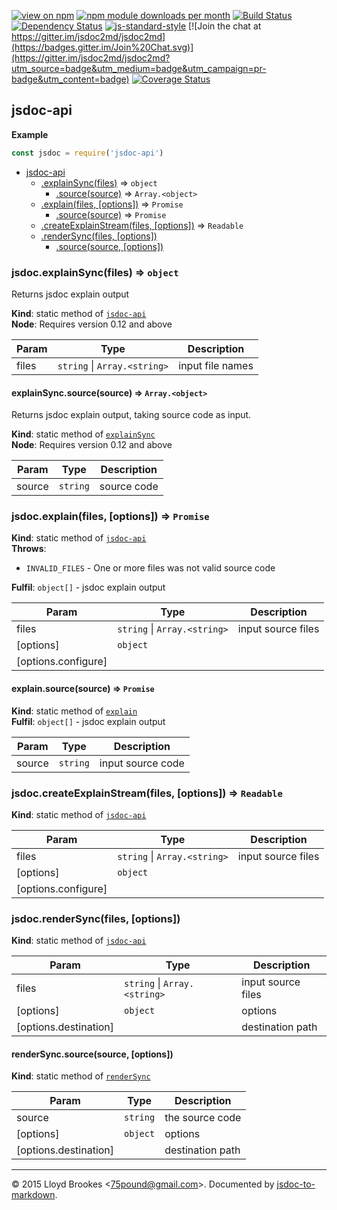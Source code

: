 [![view on npm](http://img.shields.io/npm/v/jsdoc-api.svg)](https://www.npmjs.org/package/jsdoc-api)
[![npm module downloads per month](http://img.shields.io/npm/dm/jsdoc-api.svg)](https://www.npmjs.org/package/jsdoc-api)
[![Build Status](https://travis-ci.org/jsdoc2md/jsdoc-api.svg?branch=master)](https://travis-ci.org/jsdoc2md/jsdoc-api)
[![Dependency Status](https://david-dm.org/jsdoc2md/jsdoc-api.svg)](https://david-dm.org/jsdoc2md/jsdoc-api)
[![js-standard-style](https://img.shields.io/badge/code%20style-standard-brightgreen.svg)](https://github.com/feross/standard)
[![Join the chat at https://gitter.im/jsdoc2md/jsdoc2md](https://badges.gitter.im/Join%20Chat.svg)](https://gitter.im/jsdoc2md/jsdoc2md?utm_source=badge&utm_medium=badge&utm_campaign=pr-badge&utm_content=badge)
[![Coverage Status](https://coveralls.io/repos/jsdoc2md/jsdoc-api/badge.svg?branch=master&service=github)](https://coveralls.io/github/jsdoc2md/jsdoc-api?branch=master)

<a name="module_jsdoc-api"></a>
## jsdoc-api
**Example**  
```js
const jsdoc = require('jsdoc-api')
```

* [jsdoc-api](#module_jsdoc-api)
    * [.explainSync(files)](#module_jsdoc-api.explainSync) ⇒ <code>object</code>
        * [.source(source)](#module_jsdoc-api.explainSync.source) ⇒ <code>Array.&lt;object&gt;</code>
    * [.explain(files, [options])](#module_jsdoc-api.explain) ⇒ <code>Promise</code>
        * [.source(source)](#module_jsdoc-api.explain.source) ⇒ <code>Promise</code>
    * [.createExplainStream(files, [options])](#module_jsdoc-api.createExplainStream) ⇒ <code>Readable</code>
    * [.renderSync(files, [options])](#module_jsdoc-api.renderSync)
        * [.source(source, [options])](#module_jsdoc-api.renderSync.source)

<a name="module_jsdoc-api.explainSync"></a>
### jsdoc.explainSync(files) ⇒ <code>object</code>
Returns jsdoc explain output

**Kind**: static method of <code>[jsdoc-api](#module_jsdoc-api)</code>  
**Node**: Requires version 0.12 and above  

| Param | Type | Description |
| --- | --- | --- |
| files | <code>string</code> &#124; <code>Array.&lt;string&gt;</code> | input file names |

<a name="module_jsdoc-api.explainSync.source"></a>
#### explainSync.source(source) ⇒ <code>Array.&lt;object&gt;</code>
Returns jsdoc explain output, taking source code as input.

**Kind**: static method of <code>[explainSync](#module_jsdoc-api.explainSync)</code>  
**Node**: Requires version 0.12 and above  

| Param | Type | Description |
| --- | --- | --- |
| source | <code>string</code> | source code |

<a name="module_jsdoc-api.explain"></a>
### jsdoc.explain(files, [options]) ⇒ <code>Promise</code>
**Kind**: static method of <code>[jsdoc-api](#module_jsdoc-api)</code>  
**Throws**:

- `INVALID_FILES` - One or more files was not valid source code

**Fulfil**: <code>object[]</code> - jsdoc explain output  

| Param | Type | Description |
| --- | --- | --- |
| files | <code>string</code> &#124; <code>Array.&lt;string&gt;</code> | input source files |
| [options] | <code>object</code> |  |
| [options.configure] |  |  |

<a name="module_jsdoc-api.explain.source"></a>
#### explain.source(source) ⇒ <code>Promise</code>
**Kind**: static method of <code>[explain](#module_jsdoc-api.explain)</code>  
**Fulfil**: <code>object[]</code> - jsdoc explain output  

| Param | Type | Description |
| --- | --- | --- |
| source | <code>string</code> | input source code |

<a name="module_jsdoc-api.createExplainStream"></a>
### jsdoc.createExplainStream(files, [options]) ⇒ <code>Readable</code>
**Kind**: static method of <code>[jsdoc-api](#module_jsdoc-api)</code>  

| Param | Type | Description |
| --- | --- | --- |
| files | <code>string</code> &#124; <code>Array.&lt;string&gt;</code> | input source files |
| [options] | <code>object</code> |  |
| [options.configure] |  |  |

<a name="module_jsdoc-api.renderSync"></a>
### jsdoc.renderSync(files, [options])
**Kind**: static method of <code>[jsdoc-api](#module_jsdoc-api)</code>  

| Param | Type | Description |
| --- | --- | --- |
| files | <code>string</code> &#124; <code>Array.&lt;string&gt;</code> | input source files |
| [options] | <code>object</code> | options |
| [options.destination] |  | destination path |

<a name="module_jsdoc-api.renderSync.source"></a>
#### renderSync.source(source, [options])
**Kind**: static method of <code>[renderSync](#module_jsdoc-api.renderSync)</code>  

| Param | Type | Description |
| --- | --- | --- |
| source | <code>string</code> | the source code |
| [options] | <code>object</code> | options |
| [options.destination] |  | destination path |


* * *

&copy; 2015 Lloyd Brookes \<75pound@gmail.com\>. Documented by [jsdoc-to-markdown](https://github.com/jsdoc2md/jsdoc-to-markdown).

